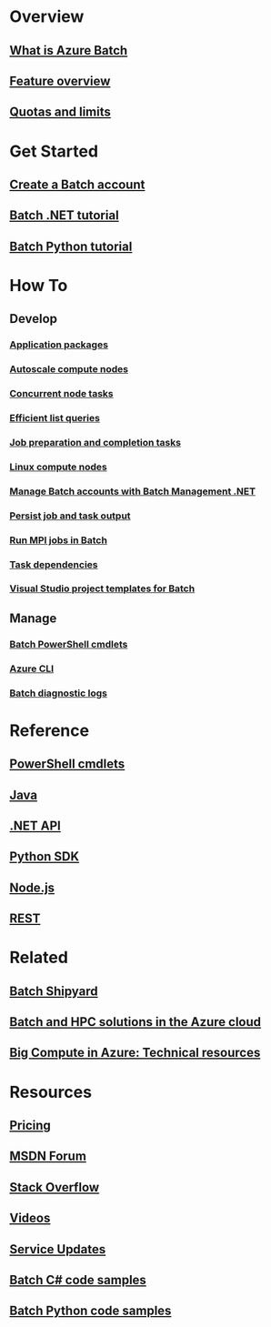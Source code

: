 # Overview
## [What is Azure Batch](batch-technical-overview.md)
## [Feature overview](batch-api-basics.md)
## [Quotas and limits](batch-quota-limit.md)
# Get Started
## [Create a Batch account](batch-account-create-portal.md)
## [Batch .NET tutorial](batch-dotnet-get-started.md)
## [Batch Python tutorial](batch-python-tutorial.md)
# How To
## Develop
### [Application packages](batch-application-packages.md)
### [Autoscale compute nodes](batch-automatic-scaling.md)
### [Concurrent node tasks](batch-parallel-node-tasks.md)
### [Efficient list queries](batch-efficient-list-queries.md)
### [Job preparation and completion tasks](batch-job-prep-release.md)
### [Linux compute nodes](batch-linux-nodes.md)
### [Manage Batch accounts with Batch Management .NET](batch-management-dotnet.md)
### [Persist job and task output](batch-task-output.md)
### [Run MPI jobs in Batch](batch-mpi.md)
### [Task dependencies](batch-task-dependencies.md)
### [Visual Studio project templates for Batch](batch-visual-studio-templates.md)
## Manage
### [Batch PowerShell cmdlets](batch-powershell-cmdlets-get-started.md)
### [Azure CLI](batch-cli-get-started.md)
### [Batch diagnostic logs](batch-diagnostics.md)

# Reference
## [PowerShell cmdlets](https://docs.microsoft.com/en-us/powershell/azureps-cmdlets-docs/)
## [Java](https://docs.microsoft.com/java/api)
## [.NET API](https://docs.microsoft.com/dotnet/api)
## [Python SDK](https://go.microsoft.com/fwlink/p/?linkid=833496)
## [Node.js](https://go.microsoft.com/fwlink/p/?linkid=833544)
## [REST](https://docs.microsoft.com/rest/api/batchservice/)

# Related
## [Batch Shipyard](https://github.com/Azure/batch-shipyard)
## [Batch and HPC solutions in the Azure cloud](batch-hpc-solutions.md)
## [Big Compute in Azure: Technical resources](big-compute-resources.md)

# Resources
## [Pricing](https://azure.microsoft.com/pricing/details/batch/)
## [MSDN Forum](https://social.msdn.microsoft.com/Forums/en-us/home?forum=azurebatch)
## [Stack Overflow](http://stackoverflow.com/questions/tagged/azure-batch)
## [Videos](https://azure.microsoft.com/documentation/videos/index/?services=batch)
## [Service Updates](https://azure.microsoft.com/updates/?product=batch&updatetype=&platform=)
## [Batch C# code samples](https://github.com/Azure/azure-batch-samples/tree/master/CSharp/)
## [Batch Python code samples](https://github.com/Azure/azure-batch-samples/tree/master/Python/Batch)

